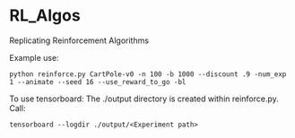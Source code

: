 # RL_Algos
Replicating Reinforcement Algorithms

Example use:
```
python reinforce.py CartPole-v0 -n 100 -b 1000 --discount .9 -num_exp 1 --animate --seed 16 --use_reward_to_go -bl
```

To use tensorboard:
The ./output directory is created within reinforce.py. Call:

```
tensorboard --logdir ./output/<Experiment path>
```

